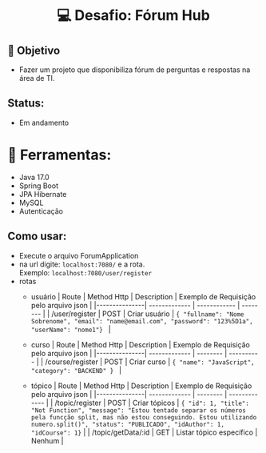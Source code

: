 # <h1 align="center"> 💻 Desafio: Fórum Hub </h1>

## 🏹 Objetivo
- Fazer um projeto que disponibiliza fórum de perguntas e respostas na área de TI.

## Status:
- Em andamento

# 🔨 Ferramentas:
- Java 17.0
- Spring Boot
- JPA Hibernate
- MySQL
- Autenticação

## Como usar:
- Execute o arquivo ForumApplication
- na url digite:  ```localhost:7080/``` e a rota.</br>
  Exemplo: ```localhost:7080/user/register```
- rotas
  - usuário
    | Route  | Method Http | Description | Exemplo de Requisição pelo arquivo json  |
    |---------------| ------------- | ------------ | -------- |
    | /user/register     |  POST  | Criar usuário | ```{ "fullname": "Nome Sobrenome", "email": "name@email.com", "password": "123%5D1a", "userName": "nome1"} ``` |

  - curso
     | Route  | Method Http |  Description | Exemplo de Requisição pelo arquivo json  |
    |---------------| ------------- | -------- | ---------- |
    | /course/register     |  POST | Criar curso | ```{ "name": "JavaScript", "category": "BACKEND" } ``` |
    
  - tópico
    | Route  | Method Http |  Description | Exemplo de Requisição pelo arquivo json  |
    |---------------| ------------- | -------- | ------------- |
    | /topic/register     |  POST  | Criar tópicos |  ```{ "id": 1, "title": "Not Function", "message": "Estou tentado separar os números pela funcção split, mas não estou conseguindo. Estou utilizando numero.split()", "status": "PUBLICADO", "idAuthor": 1, "idCourse": 1}``` |
    | /topic/getData/:id  |    GET  | Listar tópico específico | Nenhum | 
